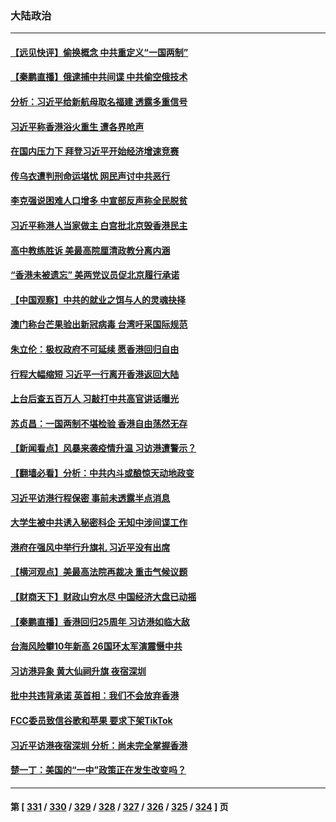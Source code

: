 ### 大陆政治
---
#### [【远见快评】偷换概念 中共重定义“一国两制”](../../pages/ncid277/n13771721.md) 
#### [【秦鹏直播】俄逮捕中共间谍 中共偷空俄技术](../../pages/ncid277/n13771492.md) 
#### [分析：习近平给新航母取名福建 透露多重信号](../../pages/ncid277/n13771662.md) 
#### [习近平称香港浴火重生 遭各界呛声](../../pages/ncid277/n13771642.md) 
#### [在国内压力下 拜登习近平开始经济增速竞赛](../../pages/ncid277/n13771658.md) 
#### [传乌衣遭判刑命运堪忧 网民声讨中共恶行](../../pages/ncid277/n13771661.md) 
#### [李克强说困难人口增多 中宣部反声称全民脱贫](../../pages/ncid277/n13771627.md) 
#### [习近平称港人当家做主 白宫批北京毁香港民主](../../pages/ncid277/n13771587.md) 
#### [高中教练胜诉 美最高院厘清政教分离内涵](../../pages/ncid277/n13770990.md) 
#### [“香港未被遗忘” 美两党议员促北京履行承诺](../../pages/ncid277/n13771578.md) 
#### [【中国观察】中共的就业之饵与人的灵魂抉择](../../pages/ncid277/n13771353.md) 
#### [澳门称台芒果验出新冠病毒 台湾吁采国际规范](../../pages/ncid277/n13771189.md) 
#### [朱立伦：极权政府不可延续 愿香港回归自由](../../pages/ncid277/n13771309.md) 
#### [行程大幅缩短 习近平一行离开香港返回大陆](../../pages/ncid277/n13771299.md) 
#### [上台后查五百万人 习敲打中共高官讲话曝光](../../pages/ncid277/n13771196.md) 
#### [苏贞昌：一国两制不堪检验 香港自由荡然无存](../../pages/ncid277/n13771207.md) 
#### [【新闻看点】风暴来袭疫情升温 习访港遭警示？](../../pages/ncid277/n13770878.md) 
#### [【翻墙必看】分析：中共内斗或酿惊天动地政变](../../pages/ncid277/n13771062.md) 
#### [习近平访港行程保密 事前未透露半点消息](../../pages/ncid277/n13771087.md) 
#### [大学生被中共诱入秘密科企 无知中涉间谍工作](../../pages/ncid277/n13771025.md) 
#### [港府在强风中举行升旗礼 习近平没有出席](../../pages/ncid277/n13771046.md) 
#### [【横河观点】美最高法院再裁决 重击气候议题](../../pages/ncid277/n13771017.md) 
#### [【财商天下】财政山穷水尽 中国经济大盘已动摇](../../pages/ncid277/n13770956.md) 
#### [【秦鹏直播】香港回归25周年 习访港如临大敌](../../pages/ncid277/n13770998.md) 
#### [台海风险攀10年新高 26国环太军演震慑中共](../../pages/ncid277/n13770929.md) 
#### [习访港异象 黄大仙祠升旗 夜宿深圳](../../pages/ncid277/n13770965.md) 
#### [批中共违背承诺 英首相：我们不会放弃香港](../../pages/ncid277/n13770927.md) 
#### [FCC委员致信谷歌和苹果 要求下架TikTok](../../pages/ncid277/n13770963.md) 
#### [习近平访港夜宿深圳 分析：尚未完全掌握香港](../../pages/ncid277/n13770933.md) 
#### [楚一丁：美国的“一中”政策正在发生改变吗？](../../pages/ncid277/n13770935.md) 

---
#### 第 [ [331](./331.md) / [330](./330.md) / [329](./329.md) / [328](./328.md) / [327](./327.md) / [326](./326.md) / [325](./325.md) / [324](./324.md) ] 页
